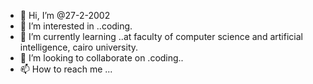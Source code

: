 - 👋 Hi, I’m @27-2-2002
- 👀 I’m interested in ..coding.
- 🌱 I’m currently learning ..at faculty of computer science and artificial intelligence, cairo university.
- 💞️ I’m looking to collaborate on .coding..
- 📫 How to reach me ...

<!---
27-2-2002/27-2-2002 is a ✨ special ✨ repository because its `README.md` (this file) appears on your GitHub profile.
You can click the Preview link to take a look at your changes.
--->

